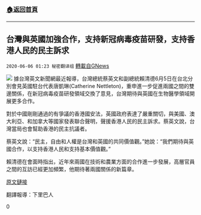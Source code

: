 ###  [:house:返回首頁](https://github.com/ourhimalayas/txt)
---

## 台灣與英國加強合作，支持新冠病毒疫苗研發，支持香港人民的民主訴求
`2020-06-06 01:23 秘密翻译组` [轉載自GNews](https://gnews.org/zh-hant/224236/)

![](https://s3.amazonaws.com/gnews-media-offload/wp-content/uploads/2020/06/06011734/Picture-1-12.png)
據台灣英文新聞網最近報導，台灣總統蔡英文和副總統賴清德6月5日在台北分別會見英國駐台代表唐凱琳(Catherine Nettleton)，重申進一步促進兩國之間的雙邊關係，在新冠病毒疫苗研發領域交換了意見，台灣期待與英國在生物醫學領域開展更多合作。

對於中國剛剛通過的有爭議的香港國安法，英國政府表達了嚴重關切，與美國、澳大利亞、和加拿大等國家發表聯合聲明，聲援香港人民的民主訴求。蔡英文說，台灣當局也會幫助香港的民主抗議者。

蔡英文說：“民主，自由和人權是台灣和英國的共同價值觀。”她說：“我們期待與英國合作，以支持香港人民和支持基本價值觀。”

賴清德在會面時指出，近年來兩國在技術和農業方面的合作進一步發展，高層官員之間的互訪已經更加頻繁，他期待著兩國關係的新篇章。

[原文鏈接](https://www.taiwannews.com.tw/en/news/3945065)

翻譯報導：下里巴人

0
